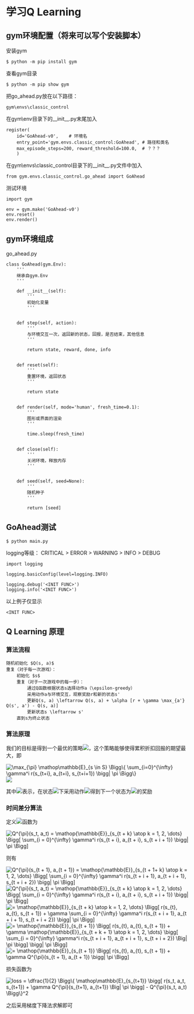 # 学习Q Learning

## gym环境配置（将来可以写个安装脚本）
安装gym
```
$ python -m pip install gym
```
查看gym目录
```
$ python -m pip show gym
```
把go_ahead.py放在以下路径：
```
gym\envs\classic_control
```
在gym\env目录下的__init__.py末尾加入
```
register(
    id='GoAhead-v0',    # 环境名
    entry_point='gym.envs.classic_control:GoAhead', # 路径和类名
    max_episode_steps=200, reward_threshold=100.0,  # ？？？
    )
```
在gym\envs\classic_control目录下的__init__.py文件中加入
```
from gym.envs.classic_control.go_ahead import GoAhead
```
测试环境
```
import gym

env = gym.make('GoAhead-v0')
env.reset()
env.render()
```

## gym环境组成
go_ahead.py
```
class GoAhead(gym.Env):
    '''
    继承自gym.Env
    '''

    def __init__(self):
        '''
        初始化变量
        '''


    def step(self, action):
        '''
        与环境交互一次，返回新的状态，回报，是否结束，其他信息
        '''

        return state, reward, done, info


    def reset(self):
        '''
        重置环境，返回状态
        '''

        return state


    def render(self, mode='human', fresh_time=0.1):
        '''
        图形或界面的渲染
        '''

        time.sleep(fresh_time)


    def close(self):
        '''
        关闭环境，释放内存
        '''


    def seed(self, seed=None):
        '''
        随机种子
        '''

        return [seed]
```
## GoAhead测试
```
$ python main.py
```
logging等级：
CRITICAL > ERROR > WARNING > INFO > DEBUG
```
import logging

logging.basicConfig(level=logging.INFO)

logging.debug('<INIT FUNC>')
logging.info('<INIT FUNC>')
```
以上例子仅显示
```
<INIT FUNC>
```
## Q Learning 原理
### 算法流程
```
随机初始化 $Q(s, a)$
重复（对于每一次游戏）：
    初始化 $s$
    重复（对于一次游戏中的每一步）：
        通过Q函数根据状态s选择动作a（\epsilon-greedy）
        采用动作a与环境交互，观察奖励r和新的状态s'
        更新Q(s, a) \leftarrow Q(s, a) + \alpha [r + \gamma \max_{a'} Q(s', a') - Q(s, a)]
        更新状态s \leftarrow s'
    直到s为终止状态
```
### 算法原理

我们的目标是得到一个最优的策略<img src="http://latex.codecogs.com/gif.latex?\pi^*" />，这个策略能够使得累积折扣回报的期望最大，即

<img src="https://latex.codecogs.com/svg.image?\max_{\pi}&space;\mathop\mathbb{E}_{s&space;\in&space;S}&space;\Bigg\{&space;\sum_{i=0}^{\infty}&space;\gamma^i&space;r(s_{t&plus;i},&space;a_{t&plus;i},&space;s_{t&plus;i&plus;1})&space;\bigg|&space;\pi&space;\Bigg\}" title="\max_{\pi} \mathop\mathbb{E}_{s \in S} \Bigg\{ \sum_{i=0}^{\infty} \gamma^i r(s_{t+i}, a_{t+i}, s_{t+i+1}) \bigg| \pi \Bigg\}" />

<img src="http://latex.codecogs.com/gif.latex?a_{t + i} = \pi(s_{t + i})" />

其中<img src="http://latex.codecogs.com/gif.latex?r(s_{t + i}, a_{t + i}, s_{t + i + 1})" />表示，在状态<img src="http://latex.codecogs.com/gif.latex?s_{t + i}" />下采用动作<img src="http://latex.codecogs.com/gif.latex?a_{t + i}" />得到下一个状态为<img src="http://latex.codecogs.com/gif.latex?s_{t + i + 1}" />的奖励

### 时间差分算法
定义<img src="http://latex.codecogs.com/gif.latex?Q(s, a)" />函数为

<img src="https://latex.codecogs.com/svg.image?Q^{\pi}(s_t,&space;a_t)&space;=&space;\mathop{\mathbb{E}}_{s_{t&space;&plus;&space;k}&space;\atop&space;k&space;=&space;1,&space;2,&space;\dots}&space;\Bigg[&space;\sum_{i&space;=&space;0}^{\infty}&space;\gamma^i&space;r(s_{t&space;&plus;&space;i},&space;a_{t&space;&plus;&space;i},&space;s_{t&space;&plus;&space;i&space;&plus;&space;1})&space;\bigg|&space;\pi&space;\Bigg]" title="Q^{\pi}(s_t, a_t) = \mathop{\mathbb{E}}_{s_{t + k} \atop k = 1, 2, \dots} \Bigg[ \sum_{i = 0}^{\infty} \gamma^i r(s_{t + i}, a_{t + i}, s_{t + i + 1}) \bigg| \pi \Bigg]" />

则有

<img src="https://latex.codecogs.com/svg.image?Q^{\pi}(s_{t&space;&plus;&space;1},&space;a_{t&space;&plus;&space;1})&space;=&space;\mathop{\mathbb{E}}_{s_{t&space;&plus;&space;1&plus;&space;k}&space;\atop&space;k&space;=&space;1,&space;2,&space;\dots}&space;\Bigg[&space;\sum_{i&space;=&space;0}^{\infty}&space;\gamma^i&space;r(s_{t&space;&plus;&space;i&space;&plus;&space;1},&space;a_{t&space;&plus;&space;i&space;&plus;&space;1},&space;s_{t&space;&plus;&space;i&space;&plus;&space;2})&space;\bigg|&space;\pi&space;\Bigg]" title="Q^{\pi}(s_{t + 1}, a_{t + 1}) = \mathop{\mathbb{E}}_{s_{t + 1+ k} \atop k = 1, 2, \dots} \Bigg[ \sum_{i = 0}^{\infty} \gamma^i r(s_{t + i + 1}, a_{t + i + 1}, s_{t + i + 2}) \bigg| \pi \Bigg]" />

<img src="https://latex.codecogs.com/svg.image?Q^{\pi}(s_t,&space;a_t)&space;=&space;\mathop{\mathbb{E}}_{s_{t&space;&plus;&space;k}&space;\atop&space;k&space;=&space;1,&space;2,&space;\dots}&space;\Bigg[&space;\sum_{i&space;=&space;0}^{\infty}&space;\gamma^i&space;r(s_{t&space;&plus;&space;i},&space;a_{t&space;&plus;&space;i},&space;s_{t&space;&plus;&space;i&space;&plus;&space;1})&space;\bigg|&space;\pi&space;\Bigg]" title="Q^{\pi}(s_t, a_t) = \mathop{\mathbb{E}}_{s_{t + k} \atop k = 1, 2, \dots} \Bigg[ \sum_{i = 0}^{\infty} \gamma^i r(s_{t + i}, a_{t + i}, s_{t + i + 1}) \bigg| \pi \Bigg]" />

<img src="https://latex.codecogs.com/svg.image?=&space;\mathop{\mathbb{E}}_{s_{t&space;&plus;&space;k}&space;\atop&space;k&space;=&space;1,&space;2,&space;\dots}&space;\Bigg[&space;r(s_{t},&space;a_{t},&space;s_{t&space;&plus;&space;1})&space;&plus;&space;\gamma&space;\sum_{i&space;=&space;0}^{\infty}&space;\gamma^i&space;r(s_{t&space;&plus;&space;i&space;&plus;&space;1},&space;a_{t&space;&plus;&space;i&space;&plus;&space;1},&space;s_{t&space;&plus;&space;i&space;&plus;&space;2})&space;\bigg|&space;\pi&space;\Bigg]&space;\\" title="= \mathop{\mathbb{E}}_{s_{t + k} \atop k = 1, 2, \dots} \Bigg[ r(s_{t}, a_{t}, s_{t + 1}) + \gamma \sum_{i = 0}^{\infty} \gamma^i r(s_{t + i + 1}, a_{t + i + 1}, s_{t + i + 2}) \bigg| \pi \Bigg]" />

<img src="https://latex.codecogs.com/svg.image?=&space;\mathop{\mathbb{E}}_{s_{t&space;&plus;&space;1}}&space;\Bigg[&space;r(s_{t},&space;a_{t},&space;s_{t&space;&plus;&space;1})&space;&plus;&space;\gamma&space;\mathop{\mathbb{E}}_{s_{t&space;&plus;&space;k&space;&plus;&space;1}&space;\atop&space;k&space;=&space;1,&space;2,&space;\dots}&space;\bigg[&space;\sum_{i&space;=&space;0}^{\infty}&space;\gamma^i&space;r(s_{t&space;&plus;&space;i&space;&plus;&space;1},&space;a_{t&space;&plus;&space;i&space;&plus;&space;1},&space;s_{t&space;&plus;&space;i&space;&plus;&space;2})&space;\Big|&space;\pi&space;\bigg]&space;\bigg|&space;\pi&space;\Bigg]" title="= \mathop{\mathbb{E}}_{s_{t + 1}} \Bigg[ r(s_{t}, a_{t}, s_{t + 1}) + \gamma \mathop{\mathbb{E}}_{s_{t + k + 1} \atop k = 1, 2, \dots} \bigg[ \sum_{i = 0}^{\infty} \gamma^i r(s_{t + i + 1}, a_{t + i + 1}, s_{t + i + 2}) \Big| \pi \bigg] \bigg| \pi \Bigg]" />

<img src="https://latex.codecogs.com/svg.image?=&space;\mathop{\mathbb{E}}_{s_{t&space;&plus;&space;1}}&space;\Bigg[&space;r(s_{t},&space;a_{t},&space;s_{t&space;&plus;&space;1})&space;&plus;&space;\gamma&space;Q^{\pi}(s_{t&space;&plus;&space;1},&space;a_{t&space;&plus;&space;1})&space;\bigg|&space;\pi&space;\Bigg]" title="= \mathop{\mathbb{E}}_{s_{t + 1}} \Bigg[ r(s_{t}, a_{t}, s_{t + 1}) + \gamma Q^{\pi}(s_{t + 1}, a_{t + 1}) \bigg| \pi \Bigg]" />

损失函数为

<img src="https://latex.codecogs.com/svg.image?loss&space;=&space;\dfrac{1}{2}&space;\Bigg\{&space;\mathop\mathbb{E}_{s_{t&plus;1}}&space;\bigg[&space;r(s_t,&space;a_t,&space;s_{t&plus;1})&space;&plus;&space;\gamma&space;Q^{\pi}(s_{t&plus;1},&space;a_{t&plus;1})&space;\Big|&space;\pi&space;\bigg]&space;-&space;Q^{\pi}(s_t,&space;a_t)&space;\Bigg\}^2" title="loss = \dfrac{1}{2} \Bigg\{ \mathop\mathbb{E}_{s_{t+1}} \bigg[ r(s_t, a_t, s_{t+1}) + \gamma Q^{\pi}(s_{t+1}, a_{t+1}) \Big| \pi \bigg] - Q^{\pi}(s_t, a_t) \Bigg\}^2" />

之后采用梯度下降法求解即可